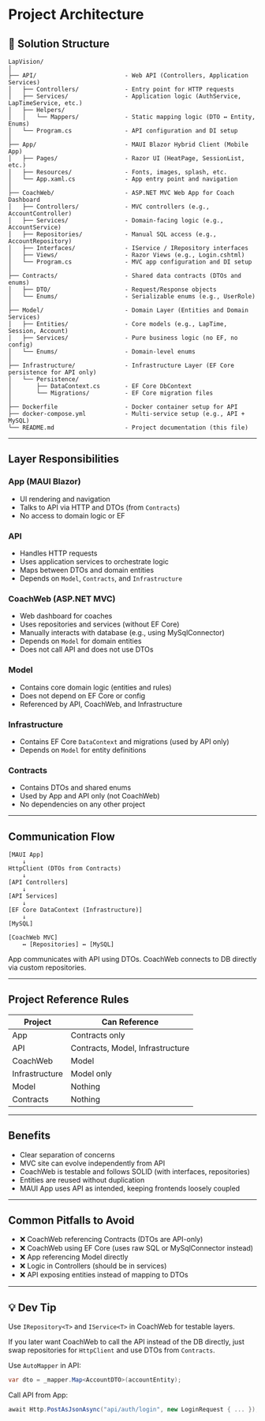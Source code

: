 # Project Architecture

## 📁 Solution Structure

```
LapVision/
│
├── API/                         - Web API (Controllers, Application Services)
│   ├── Controllers/             - Entry point for HTTP requests
│   ├── Services/                - Application logic (AuthService, LapTimeService, etc.)
│   ├── Helpers/
│   │   └── Mappers/             - Static mapping logic (DTO ↔ Entity, Enums)
│   └── Program.cs               - API configuration and DI setup
│
├── App/                         - MAUI Blazor Hybrid Client (Mobile App)
│   ├── Pages/                   - Razor UI (HeatPage, SessionList, etc.)
│   ├── Resources/               - Fonts, images, splash, etc.
│   └── App.xaml.cs              - App entry point and navigation
│
├── CoachWeb/                    - ASP.NET MVC Web App for Coach Dashboard
│   ├── Controllers/             - MVC controllers (e.g., AccountController)
│   ├── Services/                - Domain-facing logic (e.g., AccountService)
│   ├── Repositories/            - Manual SQL access (e.g., AccountRepository)
│   ├── Interfaces/              - IService / IRepository interfaces
│   ├── Views/                   - Razor Views (e.g., Login.cshtml)
│   └── Program.cs               - MVC app configuration and DI setup
│
├── Contracts/                   - Shared data contracts (DTOs and enums)
│   ├── DTO/                     - Request/Response objects
│   └── Enums/                   - Serializable enums (e.g., UserRole)
│
├── Model/                       - Domain Layer (Entities and Domain Services)
│   ├── Entities/                - Core models (e.g., LapTime, Session, Account)
│   ├── Services/                - Pure business logic (no EF, no config)
│   └── Enums/                   - Domain-level enums
│
├── Infrastructure/              - Infrastructure Layer (EF Core persistence for API only)
│   └── Persistence/
│       ├── DataContext.cs       - EF Core DbContext
│       └── Migrations/          - EF Core migration files
│
├── Dockerfile                   - Docker container setup for API
├── docker-compose.yml           - Multi-service setup (e.g., API + MySQL)
└── README.md                    - Project documentation (this file)
```

---

## Layer Responsibilities

### App (MAUI Blazor)
- UI rendering and navigation
- Talks to API via HTTP and DTOs (from `Contracts`)
- No access to domain logic or EF

### API
- Handles HTTP requests
- Uses application services to orchestrate logic
- Maps between DTOs and domain entities
- Depends on `Model`, `Contracts`, and `Infrastructure`

### CoachWeb (ASP.NET MVC)
- Web dashboard for coaches
- Uses repositories and services (without EF Core)
- Manually interacts with database (e.g., using MySqlConnector)
- Depends on `Model` for domain entities
- Does not call API and does not use DTOs

### Model
- Contains core domain logic (entities and rules)
- Does not depend on EF Core or config
- Referenced by API, CoachWeb, and Infrastructure

### Infrastructure
- Contains EF Core `DataContext` and migrations (used by API only)
- Depends on `Model` for entity definitions

### Contracts
- Contains DTOs and shared enums
- Used by App and API only (not CoachWeb)
- No dependencies on any other project

---

## Communication Flow

```
[MAUI App]
    ↓
HttpClient (DTOs from Contracts)
    ↓
[API Controllers]
    ↓
[API Services]
    ↓
[EF Core DataContext (Infrastructure)]
    ↓
[MySQL]

[CoachWeb MVC]
    ↔ [Repositories] ↔ [MySQL]
```

App communicates with API using DTOs. CoachWeb connects to DB directly via custom repositories.

---

## Project Reference Rules

| Project       | Can Reference                       |
|---------------|-------------------------------------|
| App           | Contracts only                      |
| API           | Contracts, Model, Infrastructure    |
| CoachWeb      | Model                               |
| Infrastructure| Model only                          |
| Model         | Nothing                             |
| Contracts     | Nothing                             |

---

## Benefits

- Clear separation of concerns
- MVC site can evolve independently from API
- CoachWeb is testable and follows SOLID (with interfaces, repositories)
- Entities are reused without duplication
- MAUI App uses API as intended, keeping frontends loosely coupled

---

## Common Pitfalls to Avoid

- ❌ CoachWeb referencing Contracts (DTOs are API-only)
- ❌ CoachWeb using EF Core (uses raw SQL or MySqlConnector instead)
- ❌ App referencing Model directly
- ❌ Logic in Controllers (should be in services)
- ❌ API exposing entities instead of mapping to DTOs

---

## 💡 Dev Tip

Use `IRepository<T>` and `IService<T>` in CoachWeb for testable layers.

If you later want CoachWeb to call the API instead of the DB directly, just swap repositories for `HttpClient` and use DTOs from `Contracts`.

Use `AutoMapper` in API:

```csharp
var dto = _mapper.Map<AccountDTO>(accountEntity);
```

Call API from App:

```csharp
await Http.PostAsJsonAsync("api/auth/login", new LoginRequest { ... });
```
